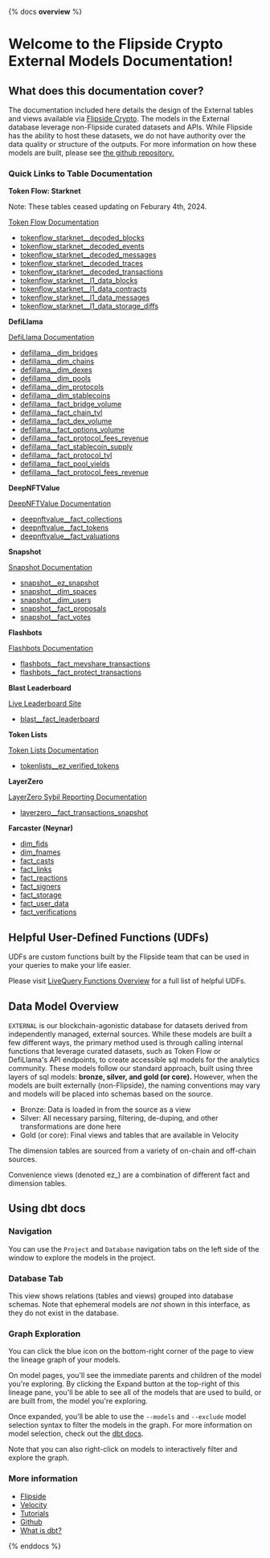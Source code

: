 {% docs __overview__ %}

# Welcome to the Flipside Crypto External Models Documentation!

## **What does this documentation cover?**
The documentation included here details the design of the External tables and views available via [Flipside Crypto](https://flipsidecrypto.xyz/). The models in the External database leverage non-Flipside curated datasets and APIs. While Flipside has the ability to host these datasets, we do not have authority over the data quality or structure of the outputs. For more information on how these models are built, please see [the github repository.](https://github.com/FlipsideCrypto/external-models)

### **Quick Links to Table Documentation**

**Token Flow: Starknet**

Note: These tables ceased updating on Feburary 4th, 2024.

[Token Flow Documentation](https://docs.tokenflow.live/)

- [tokenflow_starknet__decoded_blocks](https://flipsidecrypto.github.io/external-models/#!/source/source.external_models.tokenflow_starknet_decoded.blocks)
- [tokenflow_starknet__decoded_events](https://flipsidecrypto.github.io/external-models/#!/source/source.external_models.tokenflow_starknet_decoded.events)
- [tokenflow_starknet__decoded_messages](https://flipsidecrypto.github.io/external-models/#!/source/source.external_models.tokenflow_starknet_decoded.messages)
- [tokenflow_starknet__decoded_traces](https://flipsidecrypto.github.io/external-models/#!/source/source.external_models.tokenflow_starknet_decoded.traces)
- [tokenflow_starknet__decoded_transactions](https://flipsidecrypto.github.io/external-models/#!/source/source.external_models.tokenflow_starknet_decoded.transactions)
- [tokenflow_starknet__l1_data_blocks](https://flipsidecrypto.github.io/external-models/#!/source/source.external_models.tokenflow_starknet_l1_data.blocks)
- [tokenflow_starknet__l1_data_contracts](https://flipsidecrypto.github.io/external-models/#!/source/source.external_models.tokenflow_starknet_l1_data.contracts)
- [tokenflow_starknet__l1_data_messages](https://flipsidecrypto.github.io/external-models/#!/source/source.external_models.tokenflow_starknet_l1_data.messages)
- [tokenflow_starknet__l1_data_storage_diffs](https://flipsidecrypto.github.io/external-models/#!/source/source.external_models.tokenflow_starknet_l1_data.storage_diffs)

**DefiLlama**

[DefiLlama Documentation](https://defillama.com/docs/api)

- [defillama__dim_bridges](https://flipsidecrypto.github.io/external-models/#!/model/model.external_models.defillama__dim_bridges)
- [defillama__dim_chains](https://flipsidecrypto.github.io/external-models/#!/model/model.external_models.defillama__dim_chains)
- [defillama__dim_dexes](https://flipsidecrypto.github.io/external-models/#!/model/model.external_models.defillama__dim_dexes)
- [defillama__dim_pools](https://flipsidecrypto.github.io/external-models/#!/model/model.external_models.defillama__dim_pools)
- [defillama__dim_protocols](https://flipsidecrypto.github.io/external-models/#!/model/model.external_models.defillama__dim_protocols)
- [defillama__dim_stablecoins](https://flipsidecrypto.github.io/external-models/#!/model/model.external_models.defillama__dim_stablecoins)
- [defillama__fact_bridge_volume](https://flipsidecrypto.github.io/external-models/#!/model/model.external_models.defillama__fact_bridge_volume)
- [defillama__fact_chain_tvl](https://flipsidecrypto.github.io/external-models/#!/model/model.external_models.defillama__fact_chain_tvl)
- [defillama__fact_dex_volume](https://flipsidecrypto.github.io/external-models/#!/model/model.external_models.defillama__fact_dex_volume)
- [defillama__fact_options_volume](https://flipsidecrypto.github.io/external-models/#!/model/model.external_models.defillama__fact_options_volume)
- [defillama__fact_protocol_fees_revenue](https://flipsidecrypto.github.io/external-models/#!/model/model.external_models.defillama__fact_protocol_fees_revenue)
- [defillama__fact_stablecoin_supply](https://flipsidecrypto.github.io/external-models/#!/model/model.external_models.defillama__fact_stablecoin_supply)
- [defillama__fact_protocol_tvl](https://flipsidecrypto.github.io/external-models/#!/model/model.external_models.defillama__fact_protocol_tvl)
- [defillama__fact_pool_yields](https://flipsidecrypto.github.io/external-models/#!/model/model.external_models.defillama__fact_pool_yields)
- [defillama__fact_protocol_fees_revenue](https://flipsidecrypto.github.io/external-models/#!/model/model.external_models.defillama__fact_protocol_fees_revenue) 

**DeepNFTValue**

[DeepNFTValue Documentation](https://deepnftvalue.readme.io/reference/getting-started-with-deepnftvalue-api)

- [deepnftvalue__fact_collections](https://flipsidecrypto.github.io/external-models/#!/model/model.external_models.deepnftvalue__fact_collections)
- [deepnftvalue__fact_tokens](https://flipsidecrypto.github.io/external-models/#!/model/model.external_models.deepnftvalue__fact_tokens)
- [deepnftvalue__fact_valuations](https://flipsidecrypto.github.io/external-models/#!/model/model.external_models.deepnftvalue__fact_valuations)

**Snapshot**

[Snapshot Documentation](https://docs.snapshot.org/)

- [snapshot__ez_snapshot](https://flipsidecrypto.github.io/external-models/#!/model/model.external_models.snapshot__ez_snapshot)
- [snapshot__dim_spaces](https://flipsidecrypto.github.io/external-models/#!/model/model.external_models.snapshot__snapshot__dim_spaces)
- [snapshot__dim_users](https://flipsidecrypto.github.io/external-models/#!/model/model.external_models.snapshot__dim_users)
- [snapshot__fact_proposals](https://flipsidecrypto.github.io/external-models/#!/model/model.external_models.snapshot__fact_proposals)
- [snapshot__fact_votes](https://flipsidecrypto.github.io/external-models/#!/model/model.external_models.snapshot__fact_votes)

**Flashbots**

[Flashbots Documentation](https://docs.flashbots.net/flashbots-protect/overview)

- [flashbots__fact_mevshare_transactions](https://flipsidecrypto.github.io/external-models/#!/model/model.external_models.flashbots__fact_mevshare_transactions)
- [flashbots__fact_protect_transactions](https://flipsidecrypto.github.io/external-models/#!/model/model.external_models.flashbots__fact_protect_transactions)

**Blast Leaderboard**

[Live Leaderboard Site](https://blast.io/en/leaderboard)

- [blast__fact_leaderboard](https://flipsidecrypto.github.io/external-models/#!/model/model.external_models.blast__fact_leaderboard)

**Token Lists**

[Token Lists Documentation](https://tokenlists.org/)

- [tokenlists__ez_verified_tokens](https://flipsidecrypto.github.io/external-models/#!/model/model.external_models.tokenlists__ez_verified_tokens)

**LayerZero**

[LayerZero Sybil Reporting Documentation](https://github.com/LayerZero-Labs/sybil-report/?tab=readme-ov-file)

- [layerzero__fact_transactions_snapshot](https://flipsidecrypto.github.io/external-models/#!/model/model.external_models.layerzero__fact_transactions_snapshot)

**Farcaster (Neynar)**
- [dim_fids](https://flipsidecrypto.github.io/external-models/#!/model/model.external_models.farcaster__dim_fids)
- [dim_fnames](https://flipsidecrypto.github.io/external-models/#!/model/model.external_models.farcaster__dim_fnames)
- [fact_casts](https://flipsidecrypto.github.io/external-models/#!/model/model.external_models.farcaster__fact_casts)
- [fact_links](https://flipsidecrypto.github.io/external-models/#!/model/model.external_models.farcaster__fact_links)
- [fact_reactions](https://flipsidecrypto.github.io/external-models/#!/model/model.external_models.farcaster__fact_reactions)
- [fact_signers](https://flipsidecrypto.github.io/external-models/#!/model/model.external_models.farcaster__fact_signers)
- [fact_storage](https://flipsidecrypto.github.io/external-models/#!/model/model.external_models.farcaster__fact_storage)
- [fact_user_data](https://flipsidecrypto.github.io/external-models/#!/model/model.external_models.farcaster__fact_user_data)
- [fact_verifications](https://flipsidecrypto.github.io/external-models/#!/model/model.external_models.farcaster__fact_verifications)

## **Helpful User-Defined Functions (UDFs)**

UDFs are custom functions built by the Flipside team that can be used in your queries to make your life easier. 

Please visit [LiveQuery Functions Overview](https://flipsidecrypto.github.io/livequery-models/#!/overview) for a full list of helpful UDFs.

## **Data Model Overview**

`EXTERNAL` is our blockchain-agonistic database for datasets derived from independently managed, external sources. While these models are built a few different ways, the primary method used is through calling internal functions that leverage curated datasets, such as Token Flow or DefiLlama's API endpoints, to create accessible sql models for the analytics community. These models follow our standard approach, built using three layers of sql models: **bronze, silver, and gold (or core).** However, when the models are built externally (non-Flipside), the naming conventions may vary and models will be placed into schemas based on the source.

- Bronze: Data is loaded in from the source as a view
- Silver: All necessary parsing, filtering, de-duping, and other transformations are done here
- Gold (or core): Final views and tables that are available in Velocity

The dimension tables are sourced from a variety of on-chain and off-chain sources.

Convenience views (denoted ez_) are a combination of different fact and dimension tables. 


## **Using dbt docs**
### Navigation

You can use the ```Project``` and ```Database``` navigation tabs on the left side of the window to explore the models in the project.

### Database Tab

This view shows relations (tables and views) grouped into database schemas. Note that ephemeral models are *not* shown in this interface, as they do not exist in the database.

### Graph Exploration

You can click the blue icon on the bottom-right corner of the page to view the lineage graph of your models.

On model pages, you'll see the immediate parents and children of the model you're exploring. By clicking the Expand button at the top-right of this lineage pane, you'll be able to see all of the models that are used to build, or are built from, the model you're exploring.

Once expanded, you'll be able to use the ```--models``` and ```--exclude``` model selection syntax to filter the models in the graph. For more information on model selection, check out the [dbt docs](https://docs.getdbt.com/docs/model-selection-syntax).

Note that you can also right-click on models to interactively filter and explore the graph.


### **More information**
- [Flipside](https://flipsidecrypto.xyz/)
- [Velocity](https://app.flipsidecrypto.com/velocity?nav=Discover)
- [Tutorials](https://docs.flipsidecrypto.com/our-data/tutorials)
- [Github](https://github.com/FlipsideCrypto/external-models)
- [What is dbt?](https://docs.getdbt.com/docs/introduction)


{% enddocs %}